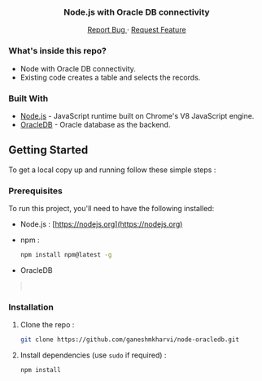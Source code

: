 <p align="center">
  <h3 align="center">Node.js with Oracle DB connectivity</h3>
  <p align="center">
    <a href="https://github.com/ganeshmkharvi/node-oracledb/issues">Report Bug </a>
    ·
    <a href="https://github.com/ganeshmkharvi/node-oracledb/issues"> Request Feature</a>
  </p>
</p>

<!-- ABOUT THE PROJECT -->

### What's inside this repo?

- Node with Oracle DB connectivity.
- Existing code creates a table and selects the records.


### Built With

- [Node.js]() - JavaScript runtime built on Chrome's V8 JavaScript engine.
- [OracleDB]() - Oracle database as the backend.

<!-- GETTING STARTED -->

## Getting Started

To get a local copy up and running follow these simple steps :

### Prerequisites

To run this project, you'll need to have the following installed:

- Node.js : [https://nodejs.org](https://nodejs.org)

- npm :
  ```sh
  npm install npm@latest -g
  ```
- OracleDB
> <br>

### Installation

1. Clone the repo :
   ```sh
   git clone https://github.com/ganeshmkharvi/node-oracledb.git
   ```
2. Install dependencies (use `sudo` if required) :

   ```sh
   npm install
   ```
